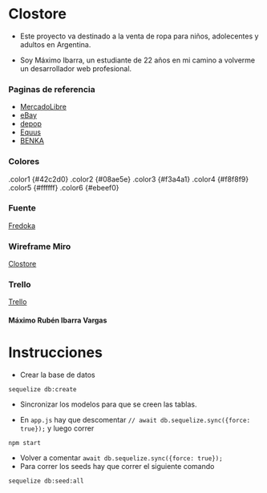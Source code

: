 # Clostore

- Este proyecto va destinado a la venta de ropa para niños, adolecentes y adultos en Argentina.

- Soy Máximo Ibarra, un estudiante de 22 años en mi camino a volverme un desarrollador web profesional.

### Paginas de referencia

- [MercadoLibre](https://www.mercadolibre.com.ar/)
- [eBay](https://www.ebay.com/)
- [depop](https://www.depop.com/)
- [Equus](https://www.equus.com.ar/)
- [BENKA](https://www.benka.com.ar/)

### Colores

.color1 {#42c2d0}
.color2 {#08ae5e}
.color3 {#f3a4a1}
.color4 {#f8f8f9}
.color5 {#ffffff}
.color6 {#ebeef0}

### Fuente

[Fredoka](https://fonts.google.com/specimen/Fredoka)

### Wireframe Miro

[Clostore](https://miro.com/app/board/uXjVLJPWL2s=/?share_link_id=406764577758)

### Trello

[Trello](https://trello.com/b/emik3fvF/dpfsmaximoibarra)

#### Máximo Rubén Ibarra Vargas

# Instrucciones

- Crear la base de datos

```
sequelize db:create
```

- Sincronizar los modelos para que se creen las tablas.

- En `app.js` hay que descomentar `// await db.sequelize.sync({force: true});` y luego correr

```
npm start
```

- Volver a comentar `await db.sequelize.sync({force: true});`
- Para correr los seeds hay que correr el siguiente comando

```
sequelize db:seed:all
```
